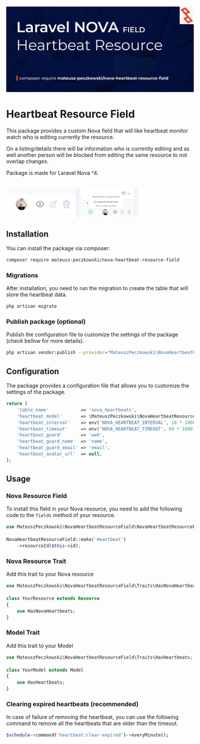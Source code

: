 ![NovaHeartbeatResourceField](https://github.com/mateusz-peczkowski/nova-heartbeat-resource-field/blob/master/media/cover.jpeg?raw=true)

# Heartbeat Resource Field

This package provides a custom Nova field that will like heartbeat monitor watch who is editing currently the resource.

On a listing/details there will be information who is currently editing and as well another person will be blocked from editing the same resource to not overlap changes.

Package is made for Laravel Nova ^4.

<p style="margin-top: 32px;">
  <img src="https://github.com/mateusz-peczkowski/nova-heartbeat-resource-field/blob/master/media/img-1.png?raw=true" width="200" />
  <img src="https://github.com/mateusz-peczkowski/nova-heartbeat-resource-field/blob/master/media/img-2.png?raw=true" width="150" />
</p>

## Installation
You can install the package via composer:

```bash
composer require mateusz-peczkowski/nova-heartbeat-resource-field
```

### Migrations
After installation, you need to run the migration to create the table that will store the heartbeat data.

```bash
php artisan migrate
```

### Publish package (optional)
Publish the configuration file to customize the settings of the package (check bellow for more details).

```bash
php artisan vendor:publish --provider="MateuszPeczkowski\NovaHeartbeatResourceField\HeartbeatResourceServiceProvider"
```


## Configuration
The package provides a configuration file that allows you to customize the settings of the package.

```php
return [
    'table_name'            => 'nova_heartbeats',
    'heartbeat_model'       => \MateuszPeczkowski\NovaHeartbeatResourceField\Models\HeartbeatResource::class,
    'heartbeat_interval'    => env('NOVA_HEARTBEAT_INTERVAL', 10 * 1000), // 10 seconds
    'heartbeat_timeout'     => env('NOVA_HEARTBEAT_TIMEOUT', 60 * 1000), // 1 minute
    'heartbeat_guard'       => 'web',
    'heartbeat_guard_name'  => 'name',
    'heartbeat_guard_email' => 'email',
    'heartbeat_avatar_url'  => null,
];
```


## Usage

### Nova Resource Field
To install this field in your Nova resource, you need to add the following code to the `fields` method of your resource.

```php
use MateuszPeczkowski\NovaHeartbeatResourceField\NovaHeartbeatResourceField;

NovaHeartbeatResourceField::make('Heartbeat')
    ->resourceId($this->id),
```

### Nova Resource Trait
Add this trait to your Nova resource

```php
use MateuszPeczkowski\NovaHeartbeatResourceField\Traits\HasNovaHeartbeats;

class YourResource extends Resource
{
    use HasNovaHeartbeats;
}
```

### Model Trait
Add this trait to your Model

```php
use MateuszPeczkowski\NovaHeartbeatResourceField\Traits\HasHeartbeats;

class YourModel extends Model
{
    use HasHeartbeats;
}
```

### Clearing expired heartbeats (recommended)
In case of failure of removing the heartbeat, you can use the following command to remove all the heartbeats that are older than the timeout.

```bash
$schedule->command('heartbeat:clear-expired')->everyMinute();
```

